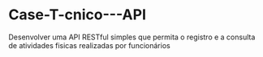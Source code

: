 # Case-T-cnico---API
Desenvolver uma API RESTful simples que permita o registro e a consulta de atividades fisicas realizadas por funcionários
